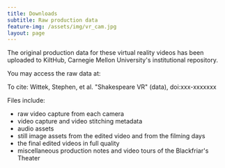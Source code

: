 ```yaml
---
title: Downloads
subtitle: Raw production data
feature-img: /assets/img/vr_cam.jpg
layout: page
---
```

The original production data for these virtual reality videos has been uploaded to KiltHub, Carnegie Mellon University's institutional repository.

You may access the raw data at:

To cite: Wittek, Stephen, et al. "Shakespeare VR" (data), doi:xxx-xxxxxxx

Files include:

* raw video capture from each camera
* video capture and video stitching metadata
* audio assets
* still image assets from the edited video and from the filming days
* the final edited videos in full quality
* miscellaneous production notes and video tours of the Blackfriar's Theater
